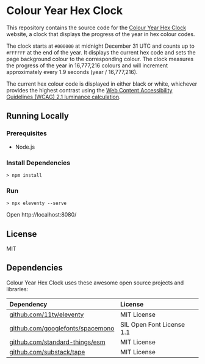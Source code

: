 # Colour Year Hex Clock

This repository contains the source code for the [Colour Year Hex Clock](https://colouryear.page/) website, a clock that displays the progress of the year in hex colour codes.

The clock starts at `#000000` at midnight December 31 UTC and counts up to `#FFFFFF` at the end of the year. It displays the current hex code and sets the page background colour to the corresponding colour. The clock measures the progress of the year in 16,777,216 colours and will increment approximately every 1.9 seconds (year / 16,777,216).

The current hex colour code is displayed in either black or white, whichever provides the highest contrast using the [Web Content Accessibility Guidelines (WCAG) 2.1 luminance calculation](https://www.w3.org/WAI/WCAG21/Techniques/general/G17).

## Running Locally

### Prerequisites

- Node.js

### Install Dependencies

    > npm install

### Run

    > npx eleventy --serve

Open http://localhost:8080/

## License

MIT

## Dependencies

Colour Year Hex Clock uses these awesome open source projects and libraries:

| Dependency | License |
| :--------- | :------ |
| [github.com/11ty/eleventy](https://github.com/11ty/eleventy) | MIT License |
| [github.com/googlefonts/spacemono](https://github.com/googlefonts/spacemono) | SIL Open Font License 1.1 |
| [github.com/standard-things/esm](https://github.com/standard-things/esm) | MIT License |
| [github.com/substack/tape](https://github.com/substack/tape) | MIT License |
